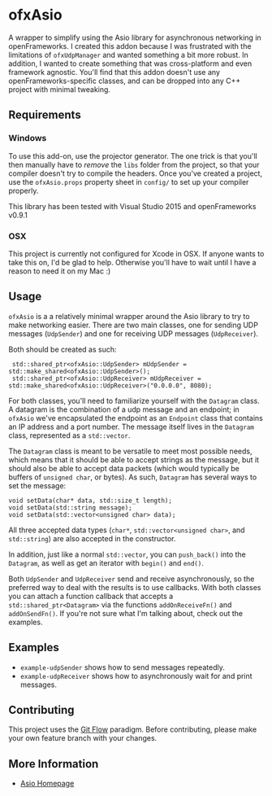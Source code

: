 # ofxAsio

A wrapper to simplify using the Asio library for asynchronous networking in openFrameworks.  I created this addon because I was frustrated with the limitations of `ofxUdpManager` and wanted something a bit more robust.  In addition, I wanted to create something that was cross-platform and even framework agnostic.  You'll find that this addon doesn't use any openFrameworks-specific classes, and can be dropped into any C++ project with minimal tweaking.

## Requirements

### Windows
To use this add-on, use the projector generator.  The one trick is that you'll then manually have to *remove* the `libs` folder from the project, so that your compiler doesn't try to compile the headers.  Once you've created a project, use the `ofxAsio.props` property sheet in `config/` to set up your compiler properly.

This library has been tested with Visual Studio 2015 and openFrameworks v0.9.1

### OSX
This project is currently not configured for Xcode in OSX.  If anyone wants to take this on, I'd be glad to help.  Otherwise you'll have to wait until I have a reason to need it on my Mac :)

## Usage
`ofxAsio` is a a relatively minimal wrapper around the Asio library to try to make networking easier.  There are two main classes, one for sending UDP messages (`UdpSender`) and one for receiving UDP messages (`UdpReceiver`).

Both should be created as such:

     std::shared_ptr<ofxAsio::UdpSender> mUdpSender = std::make_shared<ofxAsio::UdpSender>();
     std::shared_ptr<ofxAsio::UdpReceiver> mUdpReceiver = std::make_shared<ofxAsio::UdpReceiver>("0.0.0.0", 8080);
     
For both classes, you'll need to familiarize yourself with the `Datagram` class.  A datagram is the combination of a udp message and an endpoint; in `ofxAsio` we've encapsulated the endpoint as an `Endpoint` class that contains an IP address and a port number.  The message itself lives in the `Datagram` class, represented as a `std::vector`.

The `Datagram` class is meant to be versatile to meet most possible needs, which means that it should be able to accept strings as the message, but it should also be able to accept data packets (which would typically be buffers of `unsigned char`, or bytes).  As such, `Datagram` has several ways to set the message:

    void setData(char* data, std::size_t length);
    void setData(std::string message);
    void setData(std::vector<unsigned char> data);

All three accepted data types (`char*`, `std::vector<unsigned char>`, and `std::string`) are also accepted in the constructor.

In addition, just like a normal `std::vector`, you can `push_back()` into the `Datagram`, as well as get an iterator with `begin()` and `end()`.

Both `UdpSender` and `UdpReceiver` send and receive asynchronously, so the preferred way to deal with the results is to use callbacks.  With both classes you can attach a function callback that accepts a `std::shared_ptr<Datagram>` via the functions `addOnReceiveFn()` and `addOnSendFn()`.  If you're not sure what I'm talking about, check out the examples.

## Examples
* `example-udpSender` shows how to send messages repeatedly.
* `example-udpReceiver` shows how to asynchronously wait for and print messages.

## Contributing
This project uses the [Git Flow](http://nvie.com/posts/a-successful-git-branching-model/) paradigm.  Before contributing, please make your own feature branch with your changes.

## More Information
* [Asio Homepage](http://think-async.com/)